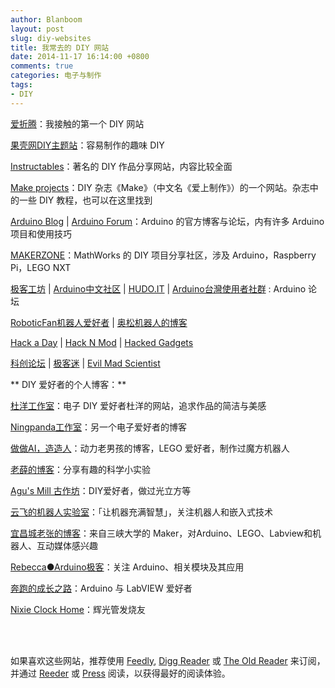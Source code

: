 ```yaml
---
author: Blanboom
layout: post
slug: diy-websites
title: 我常去的 DIY 网站
date: 2014-11-17 16:14:00 +0800
comments: true
categories: 电子与制作
tags:
- DIY
---
```



[爱折腾](http://www.izheteng.com/)：我接触的第一个 DIY 网站

[果壳网DIY主题站](http://www.guokr.com/site/diy/)：容易制作的趣味 DIY

[Instructables](http://www.instructables.com/)：著名的 DIY 作品分享网站，内容比较全面

[Make projects](http://makezine.com/projects/)：DIY 杂志《Make》（中文名《爱上制作》）的一个网站。杂志中的一些 DIY 教程，也可以在这里找到

[Arduino Blog](http://blog.arduino.cc/) | [Arduino Forum](http://forum.arduino.cc)：Arduino 的官方博客与论坛，内有许多 Arduino 项目和使用技巧

[MAKERZONE](http://makerzone.mathworks.com/)：MathWorks 的 DIY 项目分享社区，涉及 Arduino，Raspberry Pi，LEGO NXT

<!-- more -->

[极客工坊](http://www.geek-workshop.com/forum.php) | [Arduino中文社区](http://www.arduino.cn) | [HUDO.IT](http://www.hudo.it) | [Arduino台灣使用者社群](http://arduino.tw/) : Arduino 论坛


[RoboticFan机器人爱好者](http://www.roboticfan.com/) | [奥松机器人的博客](http://blog.sina.com.cn/robotbase)


[Hack a Day](http://hackaday.com/) | [Hack N Mod](http://hacknmod.com/) | [Hacked Gadgets](http://hackedgadgets.com/)


[科创论坛](http://bbs.kechuang.org) | [极客迷](http://www.geekfans.com) | [Evil Mad Scientist](http://www.evilmadscientist.com/)



** DIY 爱好者的个人博客：**

[杜洋工作室](http://doyoung.net/)：电子 DIY 爱好者杜洋的网站，追求作品的简洁与美感

[Ningpanda工作室](http://bbs.21ic.com/home.php?mod=space&amp;uid=41512)：另一个电子爱好者的博客

[做做AI，造造人](http://www.diy-robots.com/)：动力老男孩的博客，LEGO 爱好者，制作过魔方机器人

[老薛的博客](http://blog.sina.com.cn/u/1907350525)：分享有趣的科学小实验

[Agu's Mill 古作坊](http://aguegu.net/)：DIY爱好者，做过光立方等

[云飞的机器人实验室](http://www.yfworld.com/)：「让机器充满智慧」，关注机器人和嵌入式技术

[宜昌城老张的博客](http://www.eefocus.com/zhang700309/blog/)：来自三峡大学的
Maker，对Arduino、LEGO、Labview和机器人、互动媒体感兴趣

[Rebecca●Arduino极客](http://blog.sina.com.cn/arduino)：关注 Arduino、相关模块及其应用

[奔跑的成长之路](http://blog.sina.com.cn/shenjinxin2008)：Arduino 与 LabVIEW 爱好者

[Nixie Clock Home](http://www.nixieclock.org/)：辉光管发烧友

</br>
</br>

如果喜欢这些网站，推荐使用 [Feedly](http://feedly.com/), [Digg Reader](http://digg.com/reader) 或 [The Old Reader](http://theoldreader.com) 来订阅，并通过 [Reeder](http://reederapp.com) 或 [Press](https://play.google.com/store/apps/details?id=com.twentyfivesquares.press) 阅读，以获得最好的阅读体验。